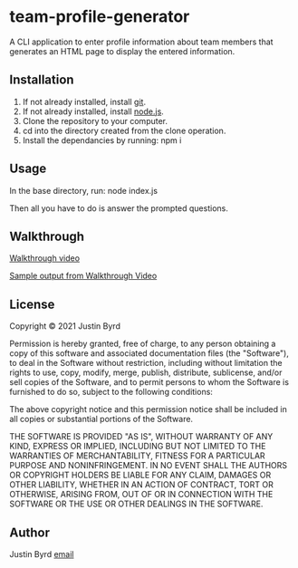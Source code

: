 # team-profile-generator
A CLI application to enter profile information about team members that generates an HTML page to display the entered information.

## Installation

1. If not already installed, install [git](https://git-scm.com/).
2. If not already installed, install [node.js](https://nodejs.org/).
3. Clone the repository to your computer.
4. cd into the directory created from the clone operation.
5. Install the dependancies by running: npm i

## Usage

In the base directory, run: node index.js

Then all you have to do is answer the prompted questions.

## Walkthrough

[Walkthrough video](https://drive.google.com/file/d/1u6XEy0SfV1h4O1V9Oor0u9nNElPAkoo8/view?usp=sharing)

[Sample output from Walkthrough Video](https://drive.google.com/drive/folders/1dsPo8c7x6SluF6wnB1fMqDEJen61wOC-?usp=sharing)

## License

Copyright &copy; 2021 Justin Byrd

Permission is hereby granted, free of charge, to any person obtaining a copy of this software and associated documentation files (the "Software"), to deal in the Software without restriction, including without limitation the rights to use, copy, modify, merge, publish, distribute, sublicense, and/or sell copies of the Software, and to permit persons to whom the Software is furnished to do so, subject to the following conditions:

The above copyright notice and this permission notice shall be included in all copies or substantial portions of the Software.

THE SOFTWARE IS PROVIDED "AS IS", WITHOUT WARRANTY OF ANY KIND, EXPRESS OR IMPLIED, INCLUDING BUT NOT LIMITED TO THE WARRANTIES OF MERCHANTABILITY, FITNESS FOR A PARTICULAR PURPOSE AND NONINFRINGEMENT. IN NO EVENT SHALL THE AUTHORS OR COPYRIGHT HOLDERS BE LIABLE FOR ANY CLAIM, DAMAGES OR OTHER LIABILITY, WHETHER IN AN ACTION OF CONTRACT, TORT OR OTHERWISE, ARISING FROM, OUT OF OR IN CONNECTION WITH THE SOFTWARE OR THE USE OR OTHER DEALINGS IN THE SOFTWARE.

## Author

Justin Byrd [email](mailto:justin_byrd@hotmail.com)